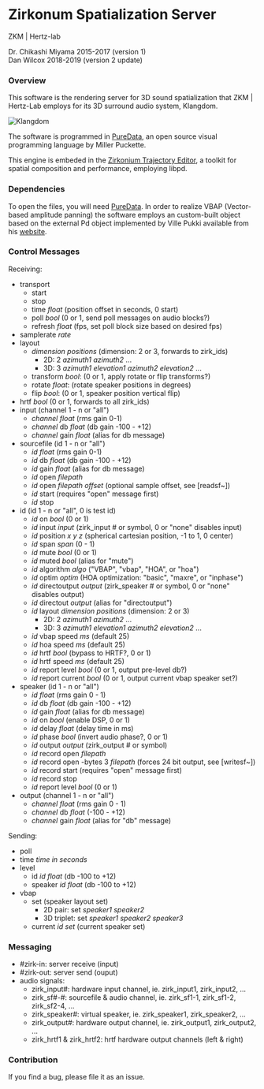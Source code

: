 # Zirkonum Spatialization Server

ZKM | Hertz-lab

Dr. Chikashi Miyama 2015-2017 (version 1)  
Dan Wilcox 2018-2019  (version 2 update)

### Overview

This software is the rendering server for 3D sound spatialization that ZKM | Hertz-Lab employs for its 3D surround audio system, Klangdom.

![Klangdom](resources/Klangdom.png)

The software is programmed in [PureData](https://puredata.info), an open source visual programming language by Miller Puckette.

This engine is embeded in the [Zirkonium Trajectory Editor](http://zkm.de/zirkonium), a toolkit for spatial composition and performance, employing libpd.

### Dependencies

To open the files, you will need [PureData](https://puredata.info). 
In order to realize VBAP (Vector-based amplitude panning) the software employs an custom-built object based on the external Pd object implemented by Ville Pukki available from his [website](http://legacy.spa.aalto.fi/research/cat/vbap/).

### Control Messages

Receiving:

* transport
  - start
  - stop
  - time _float_ (position offset in seconds, 0 start)
  - poll _bool_ (0 or 1, send poll messages on audio blocks?)
  - refresh _float_ (fps, set poll block size based on desired fps)
* samplerate _rate_
* layout
  - _dimension_ _positions_ (dimension: 2 or 3, forwards to zirk_ids)
    + 2D: 2 _azimuth1_ _azimuth2_ ...
    + 3D: 3 _azimuth1_ _elevation1_ _azimuth2_ _elevation2_ ...
  - transform _bool_: (0 or 1, apply rotate or flip transforms?)
  - rotate _float_: (rotate speaker positions in degrees)
  - flip _bool_: (0 or 1, speaker position vertical flip)
* hrtf _bool_ (0 or 1, forwards to all zirk_ids)
* input (channel 1 - n or "all")
  - _channel_ _float_ (rms gain 0-1)
  - _channel_ db _float_ (db gain -100 - +12)
  - _channel_ gain _float_ (alias for db message)
* sourcefile (id 1 - n or "all")
  - _id_ _float_ (rms gain 0-1)
  - _id_ db _float_ (db gain -100 - +12)
  - _id_ gain _float_ (alias for db message)
  - _id_ open _filepath_
  - _id_ open _filepath_ _offset_ (optional sample offset, see [readsf~])
  - _id_ start (requires "open" message first)
  - _id_ stop
* id (id 1 - n or "all", 0 is test id)
  - _id_ on _bool_ (0 or 1)
  - _id_ input _input_ (zirk_input # or symbol, 0 or "none" disables input)
  - _id_ position _x_ _y_ _z_ (spherical cartesian position, -1 to 1, 0 center)
  - _id_ span _span_ (0 - 1)
  - _id_ mute _bool_ (0 or 1)
  - _id_ muted _bool_ (alias for "mute")
  - _id_ algorithm _algo_ ("VBAP", "vbap", "HOA", or "hoa")
  - _id_ optim _optim_ (HOA optimization: "basic", "maxre", or "inphase")
  - _id_ directoutput _output_ (zirk_speaker # or symbol, 0 or "none" disables output)
  - _id_ directout _output_ (alias for "directoutput")
  - _id_ layout _dimension_ _positions_ (dimension: 2 or 3)
    + 2D: 2 _azimuth1_ _azimuth2_ ...
    + 3D: 3 _azimuth1_ _elevation1_ _azimuth2_ _elevation2_ ...
  - _id_ vbap speed _ms_ (default 25)
  - _id_ hoa speed _ms_ (default 25)
  - _id_ hrtf _bool_ (bypass to HRTF?, 0 or 1)
  - _id_ hrtf speed _ms_ (default 25)
  - _id_ report level _bool_ (0 or 1, output pre-level db?)
  - _id_ report current _bool_ (0 or 1, output current vbap speaker set?)
* speaker (id 1 - n or "all")
  - _id_ _float_ (rms gain 0 - 1)
  - _id_ db _float_ (db gain -100 - +12)
  - _id_ gain _float_ (alias for db message)
  - _id_ on _bool_ (enable DSP, 0 or 1)
  - _id_ delay _float_ (delay time in ms)
  - _id_ phase _bool_ (invert audio phase?, 0 or 1)
  - _id_ output _output_ (zirk_output # or symbol)
  - _id_ record open _filepath_
  - _id_ record open -bytes 3 _filepath_ (forces 24 bit output, see [writesf~])
  - _id_ record start (requires "open" message first)
  - _id_ record stop
  - _id_ report level _bool_ (0 or 1)
* output (channel 1 - n or "all")
  - _channel_ _float_ (rms gain 0 - 1)
  - _channel_ db _float_ (-100 - +12)
  - _channel_ gain _float_ (alias for "db" message)

Sending:

* poll
* time _time in seconds_
* level
  - id _id_ _float_ (db -100 to +12)
  - speaker _id_ _float_ (db -100 to +12)
* vbap
  - set (speaker layout set)
    + 2D pair: set _speaker1_ _speaker2_
    + 3D triplet: set _speaker1_ _speaker2_ _speaker3_
  - current _id_ _set_ (current speaker set)

### Messaging

* \#zirk-in: server receive (input)
* \#zirk-out: server send (ouput)
* audio signals:
  - zirk_input\#: hardware input channel, ie. zirk_input1, zirk_input2, ...
  - zirk_sf\#-\#: sourcefile & audio channel, ie. zirk_sf1-1, zirk_sf1-2, zirk_sf2-4, ...
  - zirk_speaker\#: virtual speaker, ie. zirk_speaker1, zirk_speaker2, ...
  - zirk_output\#: hardware output channel, ie. zirk_output1, zirk_output2, ...
  - zirk_hrtf1 & zirk_hrtf2: hrtf hardware output channels (left & right)

### Contribution

If you find a bug, please file it as an issue.
